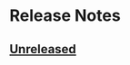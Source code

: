 # Release Notes

## [Unreleased](https://github.com/ixocreate/schema-package/compare/0.1.0...develop)
